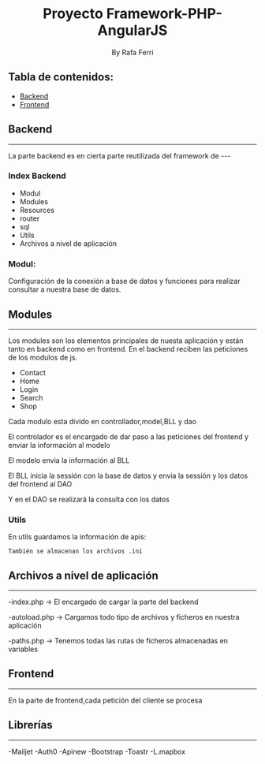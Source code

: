 <h1 align="center">Proyecto Framework-PHP-AngularJS</h1>
<p align="center">By Rafa Ferri </p>


## Tabla de contenidos:

- [Backend](#backend)
- [Frontend](#frontend)

## Backend
---
La parte backend es en cierta parte reutilizada del framework de ---

### Index Backend
- Modul
- Modules
- Resources
- router
- sql
- Utils
- Archivos a nivel de aplicación

### Modul:
Configuración de la conexión a base de datos y funciones para realizar consultar a nuestra base de datos.

## Modules
---
Los modules son los elementos principales de nuesta aplicación y están tanto en backend como en frontend.
En el backend reciben las peticiones de los modulos de js.

- Contact
- Home
- Login
- Search
- Shop

Cada modulo esta divido en controllador,model,BLL y dao

El controlador es el encargado de dar paso a las peticiones del frontend y enviar la información al modelo

El modelo envia la información al BLL

El BLL inicia la sessión con la base de datos y envia la sessión y los datos del frontend al DAO

Y en el DAO se realizará la consulta con los datos

### Utils
En utils guardamos la información de apis:

    También se almacenan los archivos .ini

## Archivos a nivel de aplicación
---
-index.php -> El encargado de cargar la parte del backend

-autoload.php -> Cargamos todo tipo de archivos y ficheros en nuestra aplicación

-paths.php -> Tenemos todas las rutas de ficheros almacenadas en variables

## Frontend 
---
En la parte de frontend,cada petición del cliente se procesa 

## Librerías
---
-Mailjet
-Auth0
-Apinew
-Bootstrap
-Toastr
-L.mapbox


